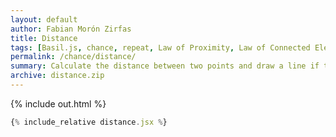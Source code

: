 ```yaml
---
layout: default
author: Fabian Morón Zirfas
title: Distance
tags: [Basil.js, chance, repeat, Law of Proximity, Law of Connected Elements, ]
permalink: /chance/distance/
summary: Calculate the distance between two points and draw a line if they are in reach. Also an example for the "Law of Proximity"
archive: distance.zip
---
```



<!-- more -->

{% include out.html %}

```js
{% include_relative distance.jsx %}
```


